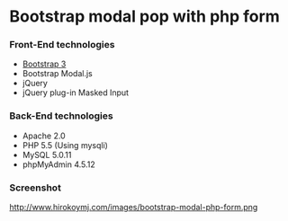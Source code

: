 # Bootstrap modal pop with php form

### Front-End technologies
- [Bootstrap 3](http://getbootstrap.com/)
- Bootstrap Modal.js
- jQuery 
- jQuery plug-in Masked Input

### Back-End technologies
- Apache 2.0
- PHP 5.5 (Using mysqli)
- MySQL 5.0.11
- phpMyAdmin 4.5.12

### Screenshot
http://www.hirokoymj.com/images/bootstrap-modal-php-form.png

